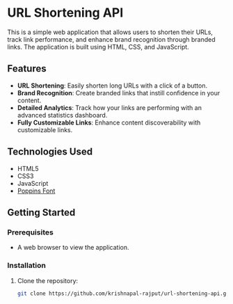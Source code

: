# URL Shortening API

This is a simple web application that allows users to shorten their URLs, track link performance, and enhance brand recognition through branded links. The application is built using HTML, CSS, and JavaScript.

## Features

- **URL Shortening**: Easily shorten long URLs with a click of a button.
- **Brand Recognition**: Create branded links that instill confidence in your content.
- **Detailed Analytics**: Track how your links are performing with an advanced statistics dashboard.
- **Fully Customizable Links**: Enhance content discoverability with customizable links.

## Technologies Used

- HTML5
- CSS3
- JavaScript
- [Poppins Font](https://fonts.google.com/specimen/Poppins)

## Getting Started

### Prerequisites

- A web browser to view the application.

### Installation

1. Clone the repository:
   ```bash
   git clone https://github.com/krishnapal-rajput/url-shortening-api.git

